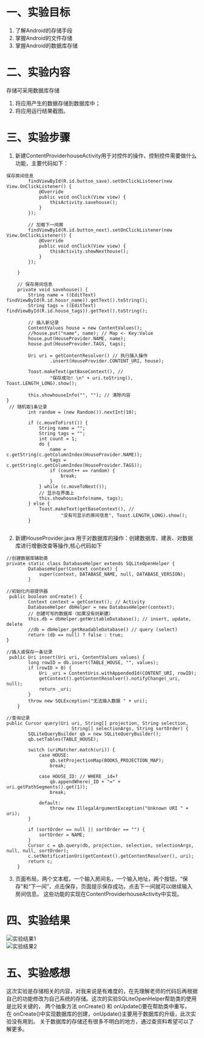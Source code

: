 # 一、实验目标
1. 了解Android的存储手段
2. 掌握Android的文件存储
3. 掌握Android的数据库存储


# 二、实验内容
存储可采用数据库存储
1. 将应用产生的数据存储到数据库中；
2. 将应用运行结果截图。

# 三、实验步骤
1. 新建ContentProviderhouseActivity用于对控件的操作，控制控件需要做什么功能，主要代码如下：
```
保存房间信息
        findViewById(R.id.button_save).setOnClickListener(new View.OnClickListener() {
            @Override
            public void onClick(View view) {
                thisActivity.savehouse();
            }
        });

        // 加载下一间房
        findViewById(R.id.button_next).setOnClickListener(new View.OnClickListener() {
            @Override
            public void onClick(View view) {
                thisActivity.showNexthouse();
            }
        });

    }

    // 保存房间信息
    private void savehouse() {
        String name = ((EditText) findViewById(R.id.housr_name)).getText().toString();
        String tags = ((EditText) findViewById(R.id.house_tags)).getText().toString();

        // 插入新记录
        ContentValues house = new ContentValues();
        //house.put("name", name); // Map <- Key:Value
        house.put(HouseProvider.NAME, name);
        house.put(HouseProvider.TAGS, tags);

        Uri uri = getContentResolver() // 执行插入操作
                .insert(HouseProvider.CONTENT_URI, house);

        Toast.makeText(getBaseContext(), //
                "保存成功! \n" + uri.toString(), Toast.LENGTH_LONG).show();

        this.showhouseInfo("", ""); // 清除内容
}
 // 随机取1条记录
        int random = (new Random()).nextInt(10);

        if (c.moveToFirst()) {
            String name = "";
            String tags = "";
            int count = 1;
            do {
                name = c.getString(c.getColumnIndex(HouseProvider.NAME));
                tags = c.getString(c.getColumnIndex(HouseProvider.TAGS));
                if (count++ == random) {
                    break;
                }
            } while (c.moveToNext());
            // 显示在界面上
            this.showhouseInfo(name, tags);
        } else {
            Toast.makeText(getBaseContext(), //
                    "没有可显示的房间信息", Toast.LENGTH_LONG).show();
        }


```

2. 新建HouseProvider.java 用于对数据库的操作：创建数据库、建表、对数据库进行增删改查等操作,核心代码如下

```
//创建数据库辅助类
private static class DatabaseHelper extends SQLiteOpenHelper {
        DatabaseHelper(Context context) {
            super(context, DATABASE_NAME, null, DATABASE_VERSION);
        }

```

```
//初始化内容提供器
 public boolean onCreate() {
        Context context = getContext(); // Activity
        DatabaseHelper dbHelper = new DatabaseHelper(context);
        // 创建可写的数据库（如果没有则新建）
        this.db = dbHelper.getWritableDatabase(); // insert, update, delete
        //db = dbHelper.getReadableDatabase() // query (select)
        return (db == null) ? false : true;
}

```

```
//插入或保存一条记录
 public Uri insert(Uri uri, ContentValues values) {
        long rowID = db.insert(TABLE_HOUSE, "", values);
        if (rowID > 0) {
            Uri _uri = ContentUris.withAppendedId(CONTENT_URI, rowID);
            getContext().getContentResolver().notifyChange(_uri, null);
            return _uri;
        }
        throw new SQLException("无法插入数据 " + uri);
    }
```

```
//查询记录
public Cursor query(Uri uri, String[] projection, String selection,
                        String[] selectionArgs, String sortOrder) {
        SQLiteQueryBuilder qb = new SQLiteQueryBuilder();
        qb.setTables(TABLE_HOUSE);

        switch (uriMatcher.match(uri)) {
            case HOUSE:
                qb.setProjectionMap(BOOKS_PROJECTION_MAP);
                break;

            case HOUSE_ID: // WHERE _id=?
                qb.appendWhere(_ID + "=" + uri.getPathSegments().get(1));
                break;

            default:
                throw new IllegalArgumentException("Unknown URI " + uri);
        }

        if (sortOrder == null || sortOrder == "") {
            sortOrder = NAME;
        }
        Cursor c = qb.query(db, projection, selection, selectionArgs, null, null, sortOrder);
        c.setNotificationUri(getContext().getContentResolver(), uri);
        return c;
    }
```
3. 页面布局，两个文本框，一个输入房间名，一个输入地址，两个按钮，“保存”和“下一间”，点击保存，页面提示保存成功，点击下一间就可以继续输入房间信息。
这些功能的实现在ContentProviderhouseActivity中实现。

# 四、实验结果
![实验结果1](https://github.com/Joanwjk/android-labs-2020/blob/master/students/net1814080903239/sy5.1.png)  
![实验结果2](https://github.com/Joanwjk/android-labs-2020/blob/master/students/net1814080903239/sy5.2.png)
# 五、实验感想
这次实验是存储相关的内容，对我来说是有难度的，在先理解老师的代码后再根据自己的功能修改为自己系统的存储。这次的实验SQLiteOpenHelper帮助类的使用是比较关键的，
两个抽象方法 onCreate() 和 onUpdate()要在帮助类中重写，在 onCreate()中实现数据库的创建，onUpdate()主要用于数据库的升级，此次实验没有用到。
关于数据库的存储还有很多不明白的地方，通过查资料希望可以了解更多。
